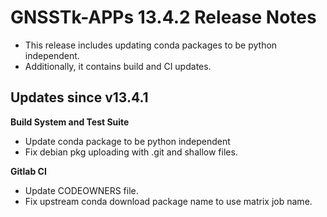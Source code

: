 GNSSTk-APPs 13.4.2 Release Notes
========================

 * This release includes updating conda packages to be python independent.
 * Additionally, it contains build and CI updates.

Updates since v13.4.1
---------------------

**Build System and Test Suite**
  * Update conda package to be python independent
  * Fix debian pkg uploading with .git and shallow files.

**Gitlab CI**
  * Update CODEOWNERS file.
  * Fix upstream conda download package name to use matrix job name.